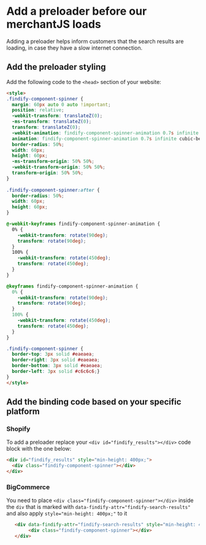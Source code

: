 # Add a preloader before our merchantJS loads
Adding a preloader helps inform customers that the search results are loading, in case they have a slow internet connection.

## Add the preloader styling
Add the following code to the ```<head>``` section of your website:
```html
<style>
.findify-component-spinner {
  margin: 60px auto 0 auto !important;
  position: relative;
  -webkit-transform: translateZ(0);
  -ms-transform: translateZ(0);
  transform: translateZ(0);
  -webkit-animation: findify-component-spinner-animation 0.7s infinite cubic-bezier(0.67, 0.35, 0.7, 0.8);
  animation: findify-component-spinner-animation 0.7s infinite cubic-bezier(0.67, 0.35, 0.7, 0.8);
  border-radius: 50%;
  width: 60px;
  height: 60px;
  -ms-transform-origin: 50% 50%;
  -webkit-transform-origin: 50% 50%;
  transform-origin: 50% 50%;
}
  
.findify-component-spinner:after {
  border-radius: 50%;
  width: 60px;
  height: 60px; 
}

@-webkit-keyframes findify-component-spinner-animation {
  0% {
    -webkit-transform: rotate(90deg);
    transform: rotate(90deg); 
  }
  100% {
    -webkit-transform: rotate(450deg);
    transform: rotate(450deg); 
  }
}

@keyframes findify-component-spinner-animation {
  0% {
    -webkit-transform: rotate(90deg);
    transform: rotate(90deg); 
  }
  100% {
    -webkit-transform: rotate(450deg);
    transform: rotate(450deg); 
  } 
}

.findify-component-spinner {
  border-top: 3px solid #eaeaea;
  border-right: 3px solid #eaeaea;
  border-bottom: 3px solid #eaeaea;
  border-left: 3px solid #c6c6c6;}
}
</style>
```
## Add the binding code based on your specific platform

### Shopify
To add a preloader replace your ```<div id="findify_results"></div>``` code block with the one below:

```html
<div id="findify_results" style="min-height: 400px;">
  <div class="findify-component-spinner"></div>
</div>
```

### BigCommerce
You need to place ```<div class="findify-component-spinner"></div>``` inside the ```div``` that is marked with ```data-findify-attr="findify-search-results"``` and also apply ```style="min-height: 400px;"``` to it

 ```html
    <div data-findify-attr="findify-search-results" style="min-height: 400px;">
         <div class="findify-component-spinner"></div>
    </div>
```
